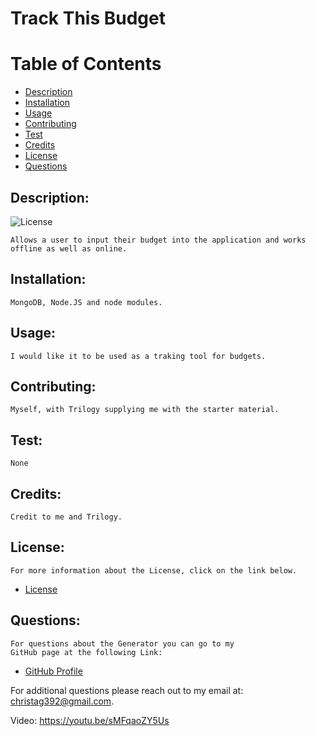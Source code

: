 
# Track This Budget

# Table of Contents

- [Description](#description)
- [Installation](#installation)
- [Usage](#usage) 
- [Contributing](#contributing)
- [Test](#test)
- [Credits](#credits)
- [License](#license) 
- [Questions](#questions)

## Description:
![License](https://img.shields.io/badge/License--blue.svg "License Badge")

    Allows a user to input their budget into the application and works offline as well as online.
## Installation:
    MongoDB, Node.JS and node modules.
## Usage:
    I would like it to be used as a traking tool for budgets.
## Contributing:
    Myself, with Trilogy supplying me with the starter material.
## Test:
    None
## Credits:
    Credit to me and Trilogy.
## License:
    For more information about the License, click on the link below.
    
- [License](https://opensource.org/licenses/)

## Questions:
    For questions about the Generator you can go to my 
    GitHub page at the following Link: 

- [GitHub Profile](https://github.com/AlexTagg392)

For additional questions please reach out to my email at: christag392@gmail.com.

Video: https://youtu.be/sMFqaoZY5Us
